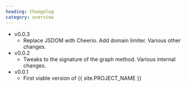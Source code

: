 ```yaml
--- 
heading: Changelog
category: overview
---
```


* v0.0.3
    - Replace JSDOM with Cheerio. Add domain limiter. Various other changes.
* v0.0.2
    - Tweaks to the signature of the graph method. Various internal changes.
* v0.0.1 
    - First viable version of {{ site.PROJECT_NAME }}